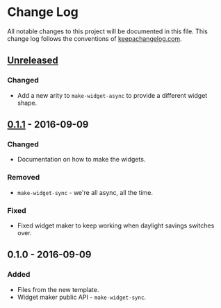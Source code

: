 # Change Log
All notable changes to this project will be documented in this file. This change log follows the conventions of [keepachangelog.com](http://keepachangelog.com/).

## [Unreleased]
### Changed
- Add a new arity to `make-widget-async` to provide a different widget shape.

## [0.1.1] - 2016-09-09
### Changed
- Documentation on how to make the widgets.

### Removed
- `make-widget-sync` - we're all async, all the time.

### Fixed
- Fixed widget maker to keep working when daylight savings switches over.

## 0.1.0 - 2016-09-09
### Added
- Files from the new template.
- Widget maker public API - `make-widget-sync`.

[Unreleased]: https://github.com/your-name/chapter-6/compare/0.1.1...HEAD
[0.1.1]: https://github.com/your-name/chapter-6/compare/0.1.0...0.1.1
